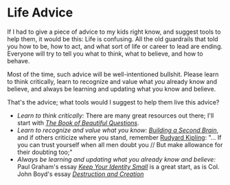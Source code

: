 # Life Advice
If I had to give a piece of advice to my kids right know, and suggest tools to help them, it would be this: Life is confusing. All the old guardrails that told you how to be, how to act, and what sort of life or career to lead are ending. Everyone will try to tell you what to think, what to believe, and how to behave.

Most of the time, such advice will be well-intentioned bullshit. Please learn to think critically, learn to recognize and value what _you_ already know and believe, and always be learning and updating what you know and believe.

That's the advice; what tools would I suggest to help them live this advice?
- _Learn to think critically:_ There are many great resources out there; I'll start with _[The Book of Beautiful Questions](https://amorebeautifulquestion.com/the-book-of-beautiful-questions/)_.
- _Learn to recognize and value what you know:_ _[Building a Second Brain](https://www.buildingasecondbrain.com/book)_, and if others criticize where you stand, remember [Rudyard Kipling](https://www.poetryfoundation.org/poems/46473/if---): "... If you can trust yourself when all men doubt you // But make allowance for their doubting too;"
- _Always be learning and updating what you already know and believe:_ Paul Graham's essay [_Keep Your Identity Small_](https://paulgraham.com/identity.html) is a great start, as is Col. John Boyd's essay [_Destruction and Creation_](https://static1.squarespace.com/static/58a3add7e3df28d9fbff4501/t/58a4a32ce4fcb5d8f00b7243/1487184684871/Destruction+and+Creation_3+Sep+1976.pdf)